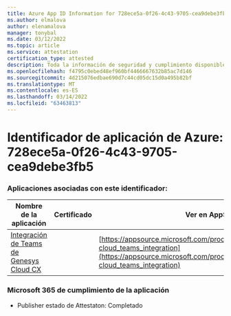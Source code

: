 ```yaml
---
title: Azure App ID Information for 728ece5a-0f26-4c43-9705-cea9debe3fb5
ms.author: elmalova
author: elenamalova
manager: tonybal
ms.date: 03/12/2022
ms.topic: article
ms.service: attestation
certification_type: attested
description: Toda la información de seguridad y cumplimiento disponible para 728ece5a-0f26-4c43-9705-cea9debe3fb5.
ms.openlocfilehash: f4795c0ebed48ef960bf4466667632b85ac7d146
ms.sourcegitcommit: 4d215076edbae690d7c44cd05dc15d0a495b82bf
ms.translationtype: MT
ms.contentlocale: es-ES
ms.lasthandoff: 03/14/2022
ms.locfileid: "63463813"
---
```

# <a name="azure-app-id-728ece5a-0f26-4c43-9705-cea9debe3fb5"></a>Identificador de aplicación de Azure: 728ece5a-0f26-4c43-9705-cea9debe3fb5


### <a name="apps-associated-with-this-id"></a>Aplicaciones asociadas con este identificador:
| **Nombre de la aplicación** | **Certificado** | **Ver en AppSource** |
|--------------|---------------|-----------------------|
| [Integración de Teams de Genesys Cloud CX](../forward/genesyslabs.genesys-cloud_teams_integration) |  | [https://appsource.microsoft.com/product/office/genesyslabs.genesys-cloud_teams_integration](https://appsource.microsoft.com/product/office/genesyslabs.genesys-cloud_teams_integration) |

### <a name="microsoft-365-app-compliance-status"></a>Microsoft 365 de cumplimiento de la aplicación
- Publisher estado de Attestaton: Completado
